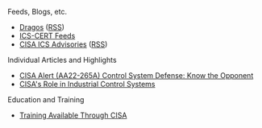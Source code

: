 Feeds, Blogs, etc.
- [Dragos](https://www.dragos.com/blog/) ([RSS](https://www.dragos.com/rss))
- [ICS-CERT Feeds](https://www.cisa.gov/uscert/ics/ICS-CERT-Feeds)
- [CISA ICS Advisories](https://www.cisa.gov/uscert/ics/advisories) ([RSS](https://www.cisa.gov/uscert/ics/advisories/advisories.xml))

Individual Articles and Highlights
- [CISA Alert (AA22-265A) Control System Defense: Know the Opponent](https://www.cisa.gov/uscert/ncas/alerts/aa22-265a)
- [CISA's Role in Industrial Control Systems](https://www.cisa.gov/ics)

Education and Training
- [Training Available Through CISA](https://www.cisa.gov/uscert/ics/Training-Available-Through-CISA)
